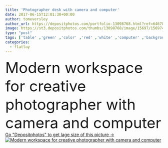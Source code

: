 ```yaml
---
title: 'Photographer desk with camera and computer'
date: 2017-06-15T12:01:30+00:00
author: tomeversley
author_url: https://depositphotos.com/portfolio-13098768.html?ref=64678756
image: https://st3.depositphotos.com/thumbs/13098768/image/15697/156974864/api_thumb_450.jpg?forcejpeg=true
type: "post"
tags: ['table' ,'green' ,'color' ,'red' ,'white' ,'computer' ,'background' ,'colorful' ,'view' ,'photography' ,'bright' ,'business' ,'studio' ,'cute' ,'connection' ,'tech' ,'technology' ,'retro' ,'strap' ,'modern' ,'creative' ,'office' ,'communication' ,'keyboard' ,'mobile' ,'wireless' ,'digital' ,'laptop' ,'notebook' ,'desktop' ,'professional' ,'work' ,'desk' ,'notepad' ,'camera' ,'lens' ,'photographer' ,'pencil' ,'trendy' ,'marketing' ,'designer' ,'workspace' ,'software' ,'minimal' ,'overhead' ,'hipster' ,'freelance' ,'coffee cup' ,'from above' ,'flatlay' ]
categories: 
  - flatlay
---
```

<div aling="center">
            <font size="60"> Modern workspace for creative photographer with camera and computer</font>   
</div>
<div>
    <a href='https://st3.depositphotos.com/thumbs/13098768/image/15697/156974864/api_thumb_450.jpg?forcejpeg=true?ref=64678756' target=_blank > Go "Depositphotos" to get lage size of this picture ->
        <img href='https://st3.depositphotos.com/thumbs/13098768/image/15697/156974864/api_thumb_450.jpg?forcejpeg=true?ref=64678756' src='https://st3.depositphotos.com/13098768/15697/i/950/depositphotos_156974864-stock-photo-photographer-desk-with-camera-and.jpg?forcejpeg=true' alt='Modern workspace for creative photographer with camera and computer' >
    </a>
</div>
